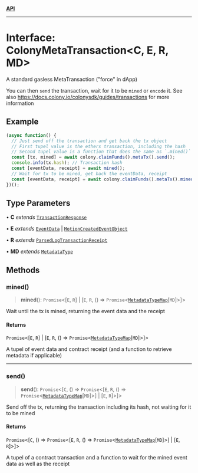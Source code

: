 [**API**](../README.md)

***

# Interface: ColonyMetaTransaction\<C, E, R, MD\>

A standard gasless MetaTransaction ("force" in dApp)

You can then `send` the transaction, wait for it to be `mined` or `encode` it.
See also https://docs.colony.io/colonysdk/guides/transactions for more information

## Example

```typescript
(async function() {
  // Just send off the transaction and get back the tx object
  // First tupel value is the ethers transaction, including the hash
  // Second tupel value is a function that does the same as `.mined()` below
  const [tx, mined] = await colony.claimFunds().metaTx().send();
  console.info(tx.hash); // Transaction hash
  const [eventData, receipt] = await mined();
  // Wait for tx to be mined, get back the eventData, receipt
  const [eventData, receipt] = await colony.claimFunds().metaTx().mined();
})();
```

## Type Parameters

• **C** *extends* [`TransactionResponse`](TransactionResponse.md)

• **E** *extends* [`EventData`](EventData.md) \| [`MotionCreatedEventObject`](../namespaces/VotingReputationEvents/interfaces/MotionCreatedEventObject.md)

• **R** *extends* [`ParsedLogTransactionReceipt`](ParsedLogTransactionReceipt.md)

• **MD** *extends* [`MetadataType`](../enumerations/MetadataType.md)

## Methods

### mined()

> **mined**(): `Promise`\<\[`E`, `R`\] \| \[`E`, `R`, () => `Promise`\<[`MetadataTypeMap`](MetadataTypeMap.md)\[`MD`\]\>\]\>

Wait until the tx is mined, returning the event data and the receipt

#### Returns

`Promise`\<\[`E`, `R`\] \| \[`E`, `R`, () => `Promise`\<[`MetadataTypeMap`](MetadataTypeMap.md)\[`MD`\]\>\]\>

A tupel of event data and contract receipt (and a function to retrieve metadata if applicable)

***

### send()

> **send**(): `Promise`\<\[`C`, () => `Promise`\<\[`E`, `R`, () => `Promise`\<[`MetadataTypeMap`](MetadataTypeMap.md)\[`MD`\]\>\] \| \[`E`, `R`\]\>\]\>

Send off the tx, returning the transaction including its hash, not waiting for it to be mined

#### Returns

`Promise`\<\[`C`, () => `Promise`\<\[`E`, `R`, () => `Promise`\<[`MetadataTypeMap`](MetadataTypeMap.md)\[`MD`\]\>\] \| \[`E`, `R`\]\>\]\>

A tupel of a contract transaction and a function to wait for the mined event data as well as the receipt
